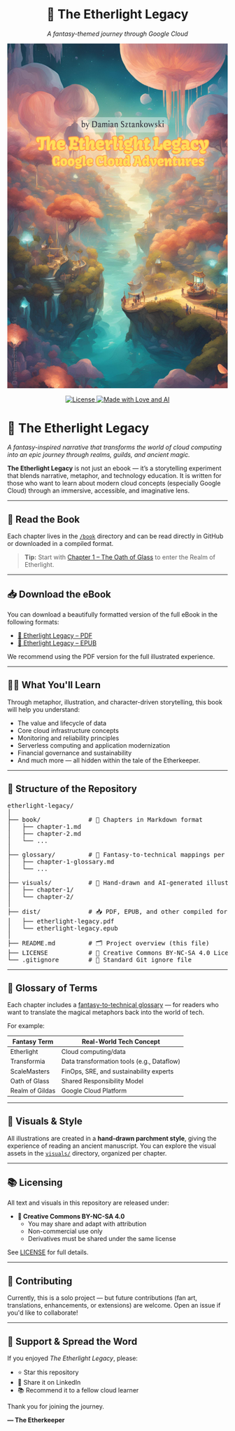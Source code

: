 <h1 align="center">🌌 The Etherlight Legacy</h1>

<p align="center"><i>A fantasy-themed journey through Google Cloud</i></p>

<p align="center">
  <img src="./visuals/The%20Etherlight%20Legacy%20Google%20Cloud%20Adventures%20-%20Cover.png" alt="Book Cover" width="600"/>
</p>

<p align="center">
  <a href="https://creativecommons.org/licenses/by-nc-sa/4.0/">
    <img src="https://img.shields.io/badge/License-CC%20BY--NC--SA%204.0-lightgrey.svg" alt="License"/>
  </a>
  <a href="https://github.com/yourusername/etherlight-legacy">
    <img src="https://img.shields.io/badge/Made%20with-%E2%99%A5%20and%20AI-ff69b4.svg" alt="Made with Love and AI"/>
  </a>
</p>



# 🌌 The Etherlight Legacy

*A fantasy-inspired narrative that transforms the world of cloud computing into an epic journey through realms, guilds, and ancient magic.*

**The Etherlight Legacy** is not just an ebook — it’s a storytelling experiment that blends narrative, metaphor, and technology education. It is written for those who want to learn about modern cloud concepts (especially Google Cloud) through an immersive, accessible, and imaginative lens.

---

## 📖 Read the Book

Each chapter lives in the [`/book`](./book) directory and can be read directly in GitHub or downloaded in a compiled format.

> **Tip:** Start with [Chapter 1 – The Oath of Glass](./book/chapter-1.md) to enter the Realm of Etherlight.

---

## 📥 Download the eBook

You can download a beautifully formatted version of the full eBook in the following formats:

- [📘 Etherlight Legacy – PDF](./dist/etherlight-legacy.pdf)
- [📗 Etherlight Legacy – EPUB](./dist/etherlight-legacy.epub)

We recommend using the PDF version for the full illustrated experience.

---

## 🧙‍♀️ What You'll Learn

Through metaphor, illustration, and character-driven storytelling, this book will help you understand:

- The value and lifecycle of data
- Core cloud infrastructure concepts
- Monitoring and reliability principles
- Serverless computing and application modernization
- Financial governance and sustainability
- And much more — all hidden within the tale of the Etherkeeper.

---

## 🧰 Structure of the Repository
<pre>
etherlight-legacy/
│
├── book/             # 📖 Chapters in Markdown format
│   ├── chapter-1.md
│   ├── chapter-2.md
│   └── ...
│
├── glossary/         # 📜 Fantasy-to-technical mappings per chapter
│   ├── chapter-1-glossary.md
│   └── ...
│
├── visuals/          # 🎨 Hand-drawn and AI-generated illustrations
│   ├── chapter-1/
│   └── chapter-2/
│
├── dist/             # 📥 PDF, EPUB, and other compiled formats
│   ├── etherlight-legacy.pdf
│   └── etherlight-legacy.epub
│
├── README.md         # 🗂️ Project overview (this file)
├── LICENSE           # 📘 Creative Commons BY-NC-SA 4.0 License
└── .gitignore        # 🚫 Standard Git ignore file
</pre>


---

## 📜 Glossary of Terms

Each chapter includes a [fantasy-to-technical glossary](./glossary) — for readers who want to translate the magical metaphors back into the world of tech.

For example:

| Fantasy Term     | Real-World Tech Concept            |
|------------------|------------------------------------|
| Etherlight       | Cloud computing/data               |
| Transformia      | Data transformation tools (e.g., Dataflow) |
| ScaleMasters     | FinOps, SRE, and sustainability experts |
| Oath of Glass    | Shared Responsibility Model        |
| Realm of Gildas  | Google Cloud Platform              |

---

## 🎨 Visuals & Style

All illustrations are created in a **hand-drawn parchment style**, giving the experience of reading an ancient manuscript. You can explore the visual assets in the [`visuals/`](./visuals) directory, organized per chapter.

---

## 📚 Licensing

All text and visuals in this repository are released under:

- **📘 Creative Commons BY-NC-SA 4.0**
  - You may share and adapt with attribution
  - Non-commercial use only
  - Derivatives must be shared under the same license

See [LICENSE](./LICENSE) for full details.

---

## 🤝 Contributing

Currently, this is a solo project — but future contributions (fan art, translations, enhancements, or extensions) are welcome. Open an issue if you'd like to collaborate!

---

## 🧡 Support & Spread the Word

If you enjoyed *The Etherlight Legacy*, please:

- ⭐ Star this repository
- 💬 Share it on LinkedIn
- 📚 Recommend it to a fellow cloud learner

Thank you for joining the journey.

**— The Etherkeeper**

